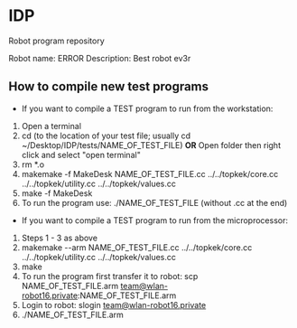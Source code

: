 # IDP

Robot program repository

Robot name: ERROR
Description: Best robot ev3r

## How to compile new test programs

* If you want to compile a TEST program to run from the workstation:
1. Open a terminal
2. cd (to the location of your test file; usually cd ~/Desktop/IDP/tests/NAME\_OF\_TEST\_FILE) <b>OR</b> Open folder then right click and select "open terminal"
3. rm \*.o
4. makemake -f MakeDesk NAME\_OF\_TEST\_FILE.cc ../../topkek/core.cc ../../topkek/utility.cc ../../topkek/values.cc
5. make -f MakeDesk
6. To run the program use: ./NAME\_OF\_TEST\_FILE (without .cc at the end)

* If you want to compile a TEST program to run from the microprocessor:
1. Steps 1 - 3 as above
4. makemake --arm NAME\_OF\_TEST\_FILE.cc ../../topkek/core.cc ../../topkek/utility.cc ../../topkek/values.cc
5. make
6. To run the program first transfer it to robot: scp NAME\_OF\_TEST\_FILE.arm team@wlan-robot16.private:NAME\_OF\_TEST\_FILE.arm
7. Login to robot: slogin team@wlan-robot16.private
8. ./NAME\_OF\_TEST\_FILE.arm

